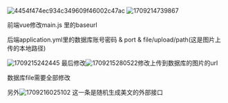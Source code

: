 ![4454f474ec934c349609f46002c47ac](https://github.com/baicaige669/pengyouquan/assets/146051939/301167d4-3137-42de-a155-843f51a8b57f)
![1709214739867](https://github.com/baicaige669/pengyouquan/assets/146051939/5c7e4383-3694-4344-abeb-3b7d7c594655)

前端vue修改main.js 里的baseurl

后端application.yml里的数据库账号密码  &  port & file/upload/path(这是图片上传的本地路径)

![1709215242445](https://github.com/baicaige669/pengyouquan/assets/146051939/221d66eb-9bfd-43d8-9702-d356e15046b0)
最后修改![1709215280522](https://github.com/baicaige669/pengyouquan/assets/146051939/49f45d57-2cac-49c1-88de-e26cf2c1bf3e)修改上传到数据库的图片的url

数据库file需要全部修改 


另外![1709216025102](https://github.com/baicaige669/pengyouquan/assets/146051939/ccb2e6a1-3ee4-4092-bfdd-6b440e96d675)
这一条是随机生成美文的外部接口
